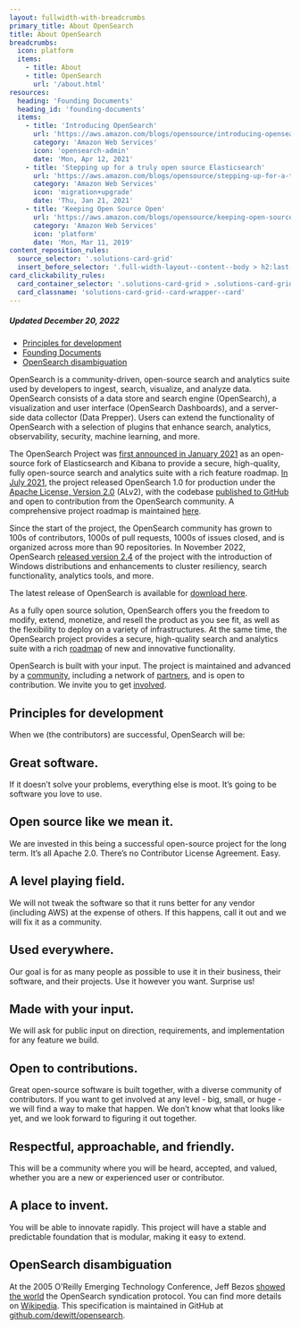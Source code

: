 ```yaml
---
layout: fullwidth-with-breadcrumbs
primary_title: About OpenSearch
title: About OpenSearch
breadcrumbs:
  icon: platform
  items:
    - title: About
    - title: OpenSearch
      url: '/about.html'
resources:
  heading: 'Founding Documents'
  heading_id: 'founding-documents'
  items:
    - title: 'Introducing OpenSearch'
      url: 'https://aws.amazon.com/blogs/opensource/introducing-opensearch'
      category: 'Amazon Web Services'
      icon: 'opensearch-admin'
      date: 'Mon, Apr 12, 2021'
    - title: 'Stepping up for a truly open source Elasticsearch'
      url: 'https://aws.amazon.com/blogs/opensource/stepping-up-for-a-truly-open-source-elasticsearch/'
      category: 'Amazon Web Services'
      icon: 'migration+upgrade'
      date: 'Thu, Jan 21, 2021'
    - title: 'Keeping Open Source Open'
      url: 'https://aws.amazon.com/blogs/opensource/keeping-open-source-open-open-distro-for-elasticsearch/'
      category: 'Amazon Web Services'
      icon: 'platform'
      date: 'Mon, Mar 11, 2019'
content_reposition_rules:
  source_selector: '.solutions-card-grid'
  insert_before_selector: '.full-width-layout--content--body > h2:last-of-type'
card_clickability_rules:
  card_container_selector: '.solutions-card-grid > .solutions-card-grid--card-wrapper'
  card_classname: 'solutions-card-grid--card-wrapper--card'
---
```


##### Updated December 20, 2022

* [Principles for development](#principles-for-development)
* [Founding Documents](#founding-documents)
* [OpenSearch disambiguation](#opensearch-disambiguation)

OpenSearch is a community-driven, open-source search and analytics suite used by developers to ingest, search, visualize, and analyze data. OpenSearch consists of a data store and search engine (OpenSearch), a visualization and user interface (OpenSearch Dashboards), and a server-side data collector (Data Prepper). Users can extend the functionality of OpenSearch with a selection of plugins that enhance search, analytics, observability, security, machine learning, and more.
 
The OpenSearch Project was [first announced in January 2021](https://aws.amazon.com/blogs/opensource/stepping-up-for-a-truly-open-source-elasticsearch/) as an open-source fork of Elasticsearch and Kibana to provide a secure, high-quality, fully open-source search and analytics suite with a rich feature roadmap. [In July 2021](https://opensearch.org/blog/updates/2021/07/opensearch-general-availability-announcement/), the project released OpenSearch 1.0 for production under the [Apache License, Version 2.0](https://www.apache.org/licenses/LICENSE-2.0) (ALv2), with the codebase [published to GitHub](https://github.com/opensearch-project) and open to contribution from the OpenSearch community. A comprehensive project roadmap is maintained [here](https://github.com/orgs/opensearch-project/projects/206).
 
Since the start of the project, the OpenSearch community has grown to 100s of contributors, 1000s of pull requests, 1000s of issues closed, and is organized across more than 90 repositories. In November 2022, OpenSearch [released version 2.4](https://opensearch.org/blog/opensearch-2-4-is-available-today/) of the project with the introduction of Windows distributions and enhancements to cluster resiliency, search functionality, analytics tools, and more. 
 
The latest release of OpenSearch is available for [download here](https://opensearch.org/downloads.html).

As a fully open source solution, OpenSearch offers you the freedom to modify, extend, monetize, and resell the product as you see fit, as well as the flexibility to deploy on a variety of infrastructures. At the same time, the OpenSearch project provides a secure, high-quality search and analytics suite with a rich [roadmap](https://github.com/orgs/opensearch-project/projects/206) of new and innovative functionality.

OpenSearch is built with your input. The project is maintained and advanced by a [community](https://forum.opensearch.org/), including a network of [partners](https://opensearch.org/partners/), and is open to contribution. We invite you to get [involved](https://opensearch.org/connect.html).

 
## Principles for development ##

When we (the contributors) are successful, OpenSearch will be:


<div class="principles-for-development"><div markdown=1>

## Great software. ##
If it doesn’t solve your problems, everything else is moot. It’s going to be software you love to use.
 
## Open source like we mean it. ##
We are invested in this being a successful open-source project for the long term. It’s all Apache 2.0. There’s no Contributor License Agreement. Easy.
 
## A level playing field. ##
We will not tweak the software so that it runs better for any vendor (including AWS) at the expense of others. If this happens, call it out and we will fix it as a community.
 
## Used everywhere. ##
Our goal is for as many people as possible to use it in their business, their software, and their projects. Use it however you want. Surprise us!
 
## Made with your input. ##
We will ask for public input on direction, requirements, and implementation for any feature we build.
 
## Open to contributions. ##
Great open-source software is built together, with a diverse community of contributors. If you want to get involved at any level - big, small, or huge - we will find a way to make that happen. We don’t know what that looks like yet, and we look forward to figuring it out together.
 
## Respectful, approachable, and friendly. ##
This will be a community where you will be heard, accepted, and valued, whether you are a new or experienced user or contributor.
 
## A place to invent. ##
You will be able to innovate rapidly. This project will have a stable and predictable foundation that is modular, making it easy to extend.
</div></div>

## OpenSearch disambiguation ##
At the 2005 O’Reilly Emerging Technology Conference, Jeff Bezos [showed the world](https://www.technologyreview.com/2005/03/15/231423/jeff-bezos-unveils-vertical-search-live-from-the-oreilly-e-tech-conference/) the OpenSearch syndication protocol. You can find more details on [Wikipedia](https://en.wikipedia.org/wiki/OpenSearch). This specification is maintained in GitHub at [github.com/dewitt/opensearch](https://github.com/dewitt/opensearch).
